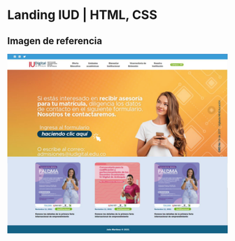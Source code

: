 # Landing IUD | HTML, CSS

## Imagen de referencia

![img](https://github.com/darvcodev/landing-iud/blob/master/img/mockup.png)
